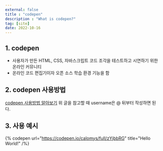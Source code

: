 ```yaml
---
external: false
title : "codepen"
description : "What is codepen?"
tag: [site]
date: 2022-10-16
---
```


## 1. codepen

- 사용자가 만든 HTML, CSS, 자바스크립트 코드 조각을 테스트하고 시연하기 위한 온라인 커뮤니티
- 온라인 코드 편집기이자 오픈 소스 학습 환경 기능을 함

## 2. codepen 사용방법

[codepen 사용방법 알아보기](https://0xd00d00.github.io/2021/07/06/embedCodepen.html)
위 글을 참고할 때 username은 @ 뒤부터 작성하면 된다.

## 3. 사용 예시

{% codepen url="https://codepen.io/calomys/full/zYjbbRG" title="Hello World!" /%}
